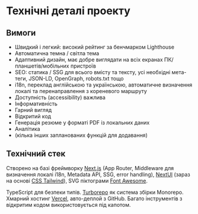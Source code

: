 # Технічні деталі проекту

## Вимоги

- Швидкий і легкий: високий рейтинг за бенчмарком Lighthouse
- Автоматична темна / світла тема
- Адаптивний дизайн, має добре виглядати на всіх екранах ПК/планшетів/мобільних пристроїв
- SEO: статика / SSG для всього вмісту та тексту, усі необхідні мета-теги, JSON-LD, OpenGraph, robots.txt тощо
- i18n, переклад англійською та українською, автоматичне визначення локалі та перенаправлення з кореневого маршруту
- Доступність (accessibility) важлива
- Інформативність
- Гарний вигляд
- Відкритий код
- Генерація резюме у форматі PDF із локальних даних
- Аналітика
- (кілька інших запланованих функцій для додавання)

## Технічний стек

Створено на базі фреймворку [Next.js](https://nextjs.org/) (App Router, Middleware для визначення локалі i18n, Metadata API, SSG, error handling), [NextUI](https://nextui.org/) (зараз на основі [CSS Tailwind](https://tailwindcss.com/)), SVG піктограми [Font Awesome](https://fontawesome.com/).

TypeScript для безпеки типів.
[Turborepo](https://turbo.build/repo) як система збірки Monorepo.
Хмарний хостинг [Vercel](https://vercel.com/), авто-деплой з GitHub.
Багато інструментів з відкритим кодом використовується під капотом.
